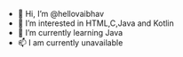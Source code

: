 - 👋 Hi, I’m @hellovaibhav
- 👀 I’m interested in HTML,C,Java and Kotlin
- 🌱 I’m currently learning Java
- 📫 I am currently unavailable

<!---
hellovaibhav/hellovaibhav is a ✨ special ✨ repository because its `README.md` (this file) appears on your GitHub profile.
You can click the Preview link to take a look at your changes.
--->
